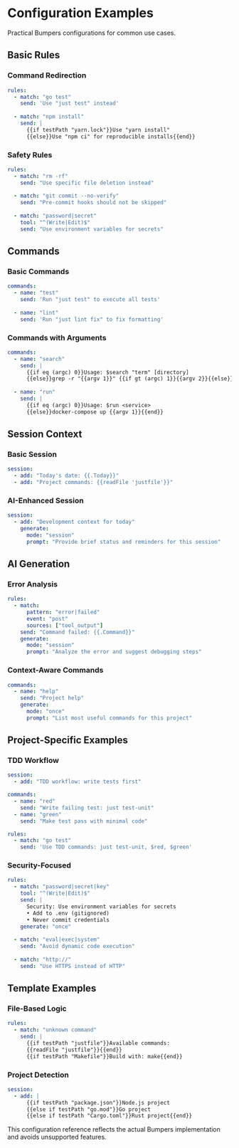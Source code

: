 # Configuration Examples

Practical Bumpers configurations for common use cases.

## Basic Rules

### Command Redirection
```yaml
rules:
  - match: "go test"
    send: 'Use "just test" instead'
    
  - match: "npm install"
    send: |
      {{if testPath "yarn.lock"}}Use "yarn install"
      {{else}}Use "npm ci" for reproducible installs{{end}}
```

### Safety Rules
```yaml
rules:
  - match: "rm -rf"
    send: "Use specific file deletion instead"
    
  - match: "git commit --no-verify"
    send: "Pre-commit hooks should not be skipped"
    
  - match: "password|secret"
    tool: "^(Write|Edit)$"
    send: "Use environment variables for secrets"
```

## Commands

### Basic Commands
```yaml
commands:
  - name: "test"
    send: 'Run "just test" to execute all tests'
    
  - name: "lint"
    send: 'Run "just lint fix" to fix formatting'
```

### Commands with Arguments
```yaml
commands:
  - name: "search"
    send: |
      {{if eq (argc) 0}}Usage: $search "term" [directory]
      {{else}}grep -r "{{argv 1}}" {{if gt (argc) 1}}{{argv 2}}{{else}}.{{end}}{{end}}
      
  - name: "run"
    send: |
      {{if eq (argc) 0}}Usage: $run <service>
      {{else}}docker-compose up {{argv 1}}{{end}}
```

## Session Context

### Basic Session
```yaml
session:
  - add: "Today's date: {{.Today}}"
  - add: "Project commands: {{readFile 'justfile'}}"
```

### AI-Enhanced Session
```yaml
session:
  - add: "Development context for today"
    generate:
      mode: "session"
      prompt: "Provide brief status and reminders for this session"
```

## AI Generation

### Error Analysis
```yaml
rules:
  - match:
      pattern: "error|failed"
      event: "post"
      sources: ["tool_output"]
    send: "Command failed: {{.Command}}"
    generate:
      mode: "session"
      prompt: "Analyze the error and suggest debugging steps"
```

### Context-Aware Commands
```yaml
commands:
  - name: "help"
    send: "Project help"
    generate:
      mode: "once"
      prompt: "List most useful commands for this project"
```

## Project-Specific Examples

### TDD Workflow
```yaml
session:
  - add: "TDD workflow: write tests first"

commands:
  - name: "red"
    send: "Write failing test: just test-unit"
  - name: "green"
    send: "Make test pass with minimal code"

rules:
  - match: "go test"
    send: 'Use TDD commands: just test-unit, $red, $green'
```

### Security-Focused
```yaml
rules:
  - match: "password|secret|key"
    tool: "^(Write|Edit)$"
    send: |
      Security: Use environment variables for secrets
      • Add to .env (gitignored)
      • Never commit credentials
    generate: "once"
    
  - match: "eval|exec|system"
    send: "Avoid dynamic code execution"
    
  - match: "http://"
    send: "Use HTTPS instead of HTTP"
```

## Template Examples

### File-Based Logic
```yaml
rules:
  - match: "unknown command"
    send: |
      {{if testPath "justfile"}}Available commands:
      {{readFile "justfile"}}{{end}}
      {{if testPath "Makefile"}}Build with: make{{end}}
```

### Project Detection
```yaml
session:
  - add: |
      {{if testPath "package.json"}}Node.js project
      {{else if testPath "go.mod"}}Go project
      {{else if testPath "Cargo.toml"}}Rust project{{end}}
```

This configuration reference reflects the actual Bumpers implementation and avoids unsupported features.